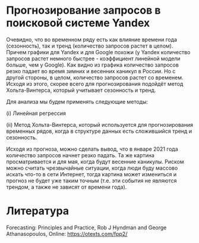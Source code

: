 # Прогнозирование запросов в поисковой системе Yandex

Очевидно, что во временном ряду есть как влияние времени года (сезонность), так и тренд (количество запросов
растет в целом). Причем графики для Yandex и для Google похожи (у Yandex количество запросов растет немного 
быстрее - коэффициент линейной модели больше, чем у Google). Как видно из графика количество запросов резко падает 
во время зимних и весенних каникул в России. Но с другой стороны, в целом, количество запросов растет со 
временем. Исходя из этого, скорее всего для прогнозирования подойдёт метод Хольта-Винтерса, который учитывает 
сезонность и тренд.

Для анализа мы будем применять следующие методы:

(i) Линейная регрессия

(ii) Метод Хольта-Винтерса, который используется для прогнозирования временных рядов, когда в структуре данных 
есть сложившийся тренд и сезонность.

Исходя из прогноза, можно сделать вывод, что в январе 2021 года количество запросов начнет резко падать. Та же 
картина просматривается и для мая, когда будут весенние каникулы. Риском можно считать чрезвычайные ситуации,
когда люди буду массово искать что-то в сети Интернет, тогда картина может измениться и прогноз не будет уже 
таким точным (т.е. эти события не являются трендом, а также не зависят от времени года).

# Литература

Forecasting: Principles and Practice, Rob J Hyndman and George Athanasopoulos, Online: https://otexts.com/fpp2/
